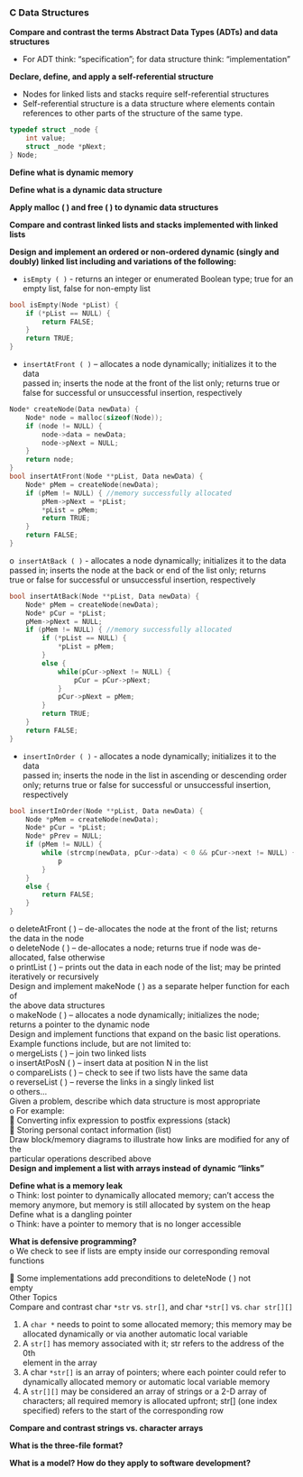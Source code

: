 ### C Data Structures  
**Compare and contrast the terms Abstract Data Types (ADTs) and data**  
**structures**  
- For ADT think: “specification”; for data structure think: “implementation”  

**Declare, define, and apply a self-referential structure**  
- Nodes for linked lists and stacks require self-referential structures  
- Self-referential structure is a data structure where elements contain references to other parts of the structure of the same type.
```c
typedef struct _node {
	int value;
	struct _node *pNext;
} Node;
```


**Define what is dynamic memory**  

**Define what is a dynamic data structure**  

**Apply malloc ( ) and free ( ) to dynamic data structures**

**Compare and contrast linked lists and stacks implemented with linked lists**  

**Design and implement an ordered or non-ordered dynamic (singly and doubly) linked list including and variations of the following:**  
- `isEmpty ( )` - returns an integer or enumerated Boolean type; true for an  
empty list, false for non-empty list  
```c
bool isEmpty(Node *pList) {
	if (*pList == NULL) {
		return FALSE;
	}
	return TRUE;
}
```
- `insertAtFront ( )` – allocates a node dynamically; initializes it to the data  
passed in; inserts the node at the front of the list only; returns true or  
false for successful or unsuccessful insertion, respectively  
```c
Node* createNode(Data newData) {
	Node* node = malloc(sizeof(Node));
	if (node != NULL) {
		node->data = newData;
		node->pNext = NULL;
	}
	return node;
}
bool insertAtFront(Node **pList, Data newData) {
	Node* pMem = createNode(newData);
	if (pMem != NULL) { //memory successfully allocated
		pMem->pNext = *pList;
		*pList = pMem;
		return TRUE;
	}
	return FALSE;
}
```
o` insertAtBack ( )` - allocates a node dynamically; initializes it to the data  
passed in; inserts the node at the back or end of the list only; returns  
true or false for successful or unsuccessful insertion, respectively  
```c
bool insertAtBack(Node **pList, Data newData) {
	Node* pMem = createNode(newData);
	Node* pCur = *pList;
	pMem->pNext = NULL;
	if (pMem != NULL) { //memory successfully allocated
		if (*pList == NULL) {
			*pList = pMem;
		}
		else {
			while(pCur->pNext != NULL) {
				pCur = pCur->pNext;
			}
			pCur->pNext = pMem;
		}
		return TRUE;
	}
	return FALSE;
}
```
- `insertInOrder ( )` - allocates a node dynamically; initializes it to the data  
passed in; inserts the node in the list in ascending or descending order  
only; returns true or false for successful or unsuccessful insertion, respectively  
```c
bool insertInOrder(Node **pList, Data newData) {
	Node *pMem = createNode(newData);
	Node* pCur = *pList;
	Node* pPrev = NULL;
	if (pMem != NULL) {
		while (strcmp(newData, pCur->data) < 0 && pCur->next != NULL) {
			p
		}
	}
	else {
		return FALSE;
	}
}
```
o deleteAtFront ( ) – de-allocates the node at the front of the list; returns  
the data in the node  
o deleteNode ( ) – de-allocates a node; returns true if node was de-  
allocated, false otherwise  
o printList ( ) – prints out the data in each node of the list; may be printed  
iteratively or recursively  
Design and implement makeNode ( ) as a separate helper function for each of  
the above data structures  
o makeNode ( ) – allocates a node dynamically; initializes the node;  
returns a pointer to the dynamic node  
Design and implement functions that expand on the basic list operations.  
Example functions include, but are not limited to:  
o mergeLists ( ) – join two linked lists  
o insertAtPosN ( ) – insert data at position N in the list  
o compareLists ( ) – check to see if two lists have the same data  
o reverseList ( ) – reverse the links in a singly linked list  
o others...  
Given a problem, describe which data structure is most appropriate  
o For example:  
 Converting infix expression to postfix expressions (stack)  
 Storing personal contact information (list)  
Draw block/memory diagrams to illustrate how links are modified for any of the  
particular operations described above  
**Design and implement a list with arrays instead of dynamic “links”**  

**Define what is a memory leak**  
o Think: lost pointer to dynamically allocated memory; can’t access the  
memory anymore, but memory is still allocated by system on the heap  
Define what is a dangling pointer  
o Think: have a pointer to memory that is no longer accessible  

**What is defensive programming?**  
o We check to see if lists are empty inside our corresponding removal  
functions

 Some implementations add preconditions to deleteNode ( ) not  
empty  
Other Topics  
Compare and contrast char `*str` vs. `str[]`, and char `*str[]` vs. `char str[][]`  
1. A `char *` needs to point to some allocated memory; this memory may be  
allocated dynamically or via another automatic local variable  
2. A `str[]` has memory associated with it; str refers to the address of the 0th  
element in the array  
3. A char `*str[]` is an array of pointers; where each pointer could refer to  
dynamically allocated memory or automatic local variable memory  
4. A `str[][]` may be considered an array of strings or a 2-D array of  
characters; all required memory is allocated upfront; str[] (one index  
specified) refers to the start of the corresponding row  

**Compare and contrast strings vs. character arrays**  

**What is the three-file format?**  

**What is a model? How do they apply to software development?**